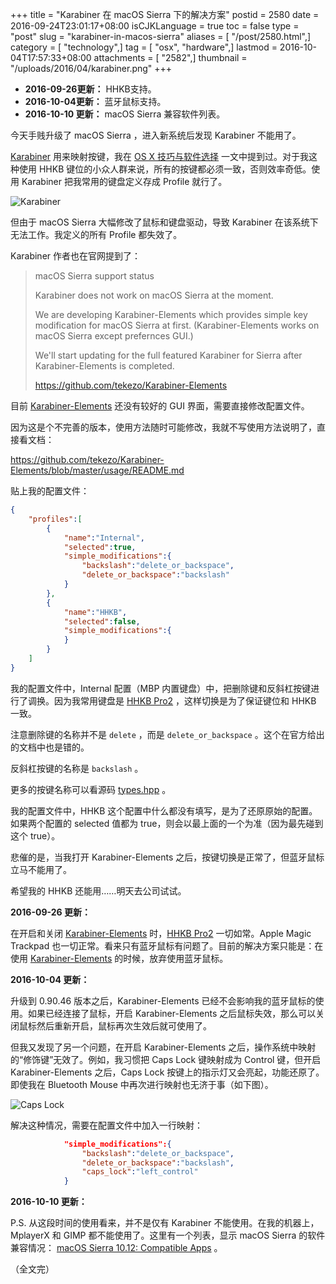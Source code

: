 +++
title = "Karabiner 在 macOS Sierra 下的解决方案"
postid = 2580
date = 2016-09-24T23:01:17+08:00
isCJKLanguage = true
toc = false
type = "post"
slug = "karabiner-in-macos-sierra"
aliases = [ "/post/2580.html",]
category = [ "technology",]
tag = [ "osx", "hardware",]
lastmod = 2016-10-04T17:57:33+08:00
attachments = [ "2582",]
thumbnail = "/uploads/2016/04/karabiner.png"
+++


- **2016-09-26更新：** HHKB支持。
- **2016-10-04更新：** 蓝牙鼠标支持。
- **2016-10-10 更新：** macOS Sierra 兼容软件列表。


今天手贱升级了 macOS Sierra ，进入新系统后发现 Karabiner 不能用了。

[Karabiner][1] 用来映射按键，我在 [OS X 技巧与软件选择][5] 一文中提到过。对于我这种使用 HHKB 键位的小众人群来说，所有的按键都必须一致，否则效率奇低。使用 Karabiner 把我常用的键盘定义存成 Profile 就行了。

![Karabiner][51]

但由于 macOS Sierra 大幅修改了鼠标和键盘驱动，导致 Karabiner 在该系统下无法工作。我定义的所有 Profile 都失效了。 <!--more-->

Karabiner 作者也在官网提到了：

> macOS Sierra support status
> 
> Karabiner does not work on macOS Sierra at the moment.
> 
> We are developing Karabiner-Elements which provides simple key modification for macOS Sierra at first.
> (Karabiner-Elements works on macOS Sierra except prefernces GUI.)
> 
> We'll start updating for the full featured Karabiner for Sierra after Karabiner-Elements is completed.
> 
> https://github.com/tekezo/Karabiner-Elements

目前 [Karabiner-Elements][2] 还没有较好的 GUI 界面，需要直接修改配置文件。

因为这是个不完善的版本，使用方法随时可能修改，我就不写使用方法说明了，直接看文档：

<https://github.com/tekezo/Karabiner-Elements/blob/master/usage/README.md>

贴上我的配置文件：

``` json
{
    "profiles":[
        {
            "name":"Internal",
            "selected":true,
            "simple_modifications":{
                "backslash":"delete_or_backspace",
                "delete_or_backspace":"backslash"
            }
        },
        {
            "name":"HHKB",
            "selected":false,
            "simple_modifications":{
            }
        }
    ]
}
```

我的配置文件中，Internal 配置（MBP 内置键盘）中，把删除键和反斜杠按键进行了调换。因为我常用键盘是 [HHKB Pro2][3] ，这样切换是为了保证键位和 HHKB 一致。

注意删除键的名称并不是 `delete` ，而是 `delete_or_backspace` 。这个在官方给出的文档中也是错的。

反斜杠按键的名称是 `backslash` 。

更多的按键名称可以看源码 [types.hpp][4] 。 

我的配置文件中，HHKB 这个配置中什么都没有填写，是为了还原原始的配置。如果两个配置的 selected 值都为 true，则会以最上面的一个为准（因为最先碰到这个 true）。

悲催的是，当我打开 Karabiner-Elements 之后，按键切换是正常了，但蓝牙鼠标立马不能用了。

希望我的 HHKB 还能用……明天去公司试试。

**2016-09-26 更新：**

在开启和关闭 [Karabiner-Elements][2] 时，[HHKB Pro2][3] 一切如常。Apple Magic Trackpad 也一切正常。看来只有蓝牙鼠标有问题了。目前的解决方案只能是：在使用 [Karabiner-Elements][2] 的时候，放弃使用蓝牙鼠标。

**2016-10-04 更新：**

升级到 0.90.46 版本之后，Karabiner-Elements 已经不会影响我的蓝牙鼠标的使用。如果已经连接了鼠标，开启 Karabiner-Elements 之后鼠标失效，那么可以关闭鼠标然后重新开启，鼠标再次生效后就可使用了。

但我又发现了另一个问题，在开启 Karabiner-Elements 之后，操作系统中映射的“修饰键”无效了。例如，我习惯把 Caps Lock 键映射成为 Control 键，但开启 Karabiner-Elements 之后，Caps Lock 按键上的指示灯又会亮起，功能还原了。即使我在 Bluetooth Mouse 中再次进行映射也无济于事（如下图）。

![Caps Lock][52]

解决这种情况，需要在配置文件中加入一行映射：

```json
            "simple_modifications":{
                "backslash":"delete_or_backspace",
                "delete_or_backspace":"backslash",
                "caps_lock":"left_control"
            }
```

**2016-10-10 更新：**

P.S. 从这段时间的使用看来，并不是仅有 Karabiner 不能使用。在我的机器上， MplayerX 和 GIMP 都不能使用了。这里有一个列表，显示 macOS Sierra 的软件兼容情况： [macOS Sierra 10.12: Compatible Apps][6] 。

（全文完）

[1]: https://pqrs.org/osx/karabiner/
[2]: https://github.com/tekezo/Karabiner-Elements
[3]: https://blog.zengrong.net/post/2344.html
[4]: https://github.com/tekezo/Karabiner-Elements/blob/master/src/share/types.hpp
[5]: https://blog.zengrong.net/post/2514.html#karabiner
[6]: http://forums.macrumors.com/threads/macos-sierra-10-12-compatible-apps.1977335/

[51]: /uploads/2016/04/karabiner.png
[52]: /uploads/2016/10/bluetooth_mouse.png

